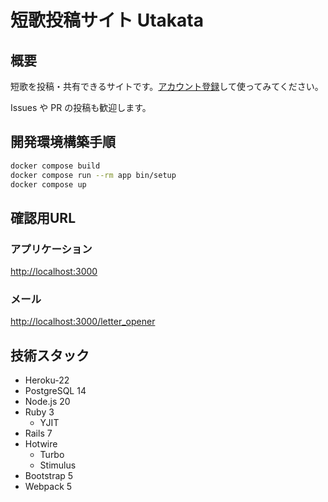 # 短歌投稿サイト Utakata

## 概要

短歌を投稿・共有できるサイトです。[アカウント登録](https://utakatanka.jp/users/sign_up)して使ってみてください。

Issues や PR の投稿も歓迎します。

## 開発環境構築手順

```sh
docker compose build
docker compose run --rm app bin/setup
docker compose up
```

## 確認用URL

### アプリケーション

<http://localhost:3000>

### メール

<http://localhost:3000/letter_opener>

## 技術スタック

- Heroku-22
- PostgreSQL 14
- Node.js 20
- Ruby 3
  - YJIT
- Rails 7
- Hotwire
  - Turbo
  - Stimulus
- Bootstrap 5
- Webpack 5
